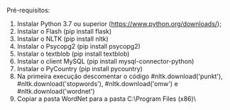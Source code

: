Pré-requisitos:

1) Instalar Python 3.7 ou superior (https://www.python.org/downloads/);
2) Instalar o Flash (pip install flask)
3) Instalar o NLTK (pip install nltk)
4) Instalar o Psycopg2 (pip install psycopg2)
5) Instalar o textblob (pip install textblob)
6) Instalar o client MySQL (pip install mysql-connector-python)
7) Instalar o PyCountry (pip install pycountry)
8) Na primeira execução descomentar o código #nltk.download('punkt'), #nltk.download('stopwords'), #nltk.download('omw') e #nltk.download('wordnet')
9) Copiar a pasta WordNet para a pasta C:\Program Files (x86)\
